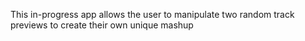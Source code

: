 This in-progress app allows the user to manipulate two random track previews to create their own unique mashup
